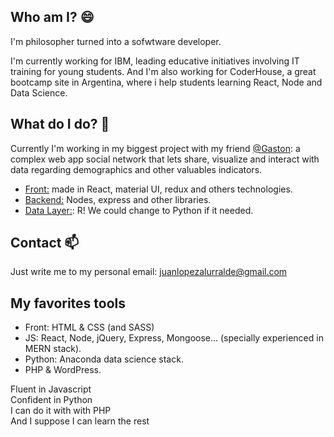 ## Who am I? 😄

I'm philosopher turned into a sofwtware developer. 

I'm currently working for IBM, leading educative initiatives involving IT training for young students. And I'm also working for CoderHouse, a great bootcamp site in Argentina, where i help students learning React, Node and Data Science. 

## What do I do? 🔭
Currently I'm working in my biggest project with my friend <a href="https://github.com/gastonbecerra">@Gaston</a>: a complex web app social network that lets share, visualize and interact with data regarding demographics and other valuables indicators. 
- <a href="https://github.com/gastonbecerra/gc-client2">Front:</a> made in React, material UI, redux and others technologies. 
- <a href="https://github.com/gastonbecerra/gc-server2">Backend:</a> Nodes, express and other libraries.
- <a href="https://stormy-citadel-88496.herokuapp.com/">Data Layer:</a>: R! We could change to Python if it needed. 

## Contact 📫
Just write me to my personal email: juanlopezalurralde@gmail.com

## My favorites tools
- Front: HTML & CSS (and SASS)
- JS: React, Node, jQuery, Express, Mongoose... (specially experienced in MERN stack).
- Python: Anaconda data science stack.
- PHP & WordPress.

Fluent in Javascript</br>
Confident in Python</br>
I can do it with with PHP</br>
And I suppose I can learn the rest</br>
<!--
**JuanPaLA/JuanPaLA** is a ✨ _special_ ✨ repository because its `README.md` (this file) appears on your GitHub profile.

Here are some ideas to get you started:

-  I’m currently working on ...
- 🌱 I’m currently learning ...
- 👯 I’m looking to collaborate on ...
- 🤔 I’m looking for help with ...
- 💬 Ask me about ...
-  How to reach me: ...
-  Pronouns: ...
- ⚡ Fun fact: ...
-->
